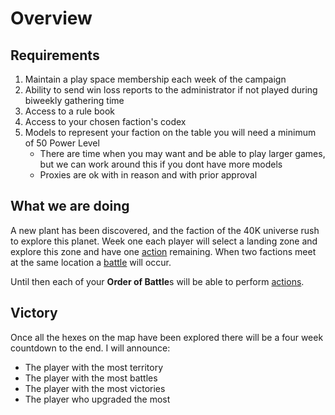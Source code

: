 # Overview

## Requirements
1. Maintain a play space membership each week of the campaign
1. Ability to send win loss reports to the administrator if not played during biweekly gathering time
1. Access to a rule book
1. Access to your chosen faction's codex
1. Models to represent your faction on the table you will need a minimum of 50 Power Level
   * There are time when you may want and be able to play larger games, but we can work around this if you dont have more models
   * Proxies are ok with in reason and with prior approval

## What we are doing
A new plant has been discovered, and the faction of the 40K universe rush to explore this planet.
Week one each player will select a landing zone and explore this zone and have one [action](actions.md) remaining.
When two factions meet at the same location a [battle](battle.md) will occur.

Until then each of your **Order of Battle**s will be able to perform [actions](actions.md).

## Victory
Once all the hexes on the map have been explored there will be a four week countdown to the end.
I will announce:
* The player with the most territory
* The player with the most battles
* The player with the most victories
* The player who upgraded the most 

